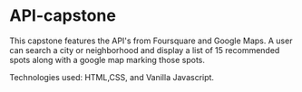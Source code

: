 # API-capstone

This capstone features the API's from Foursquare and Google Maps. A user can search a city or neighborhood and display a list of 15 recommended spots along with a google map marking those spots. 



Technologies used: HTML,CSS, and Vanilla Javascript.
